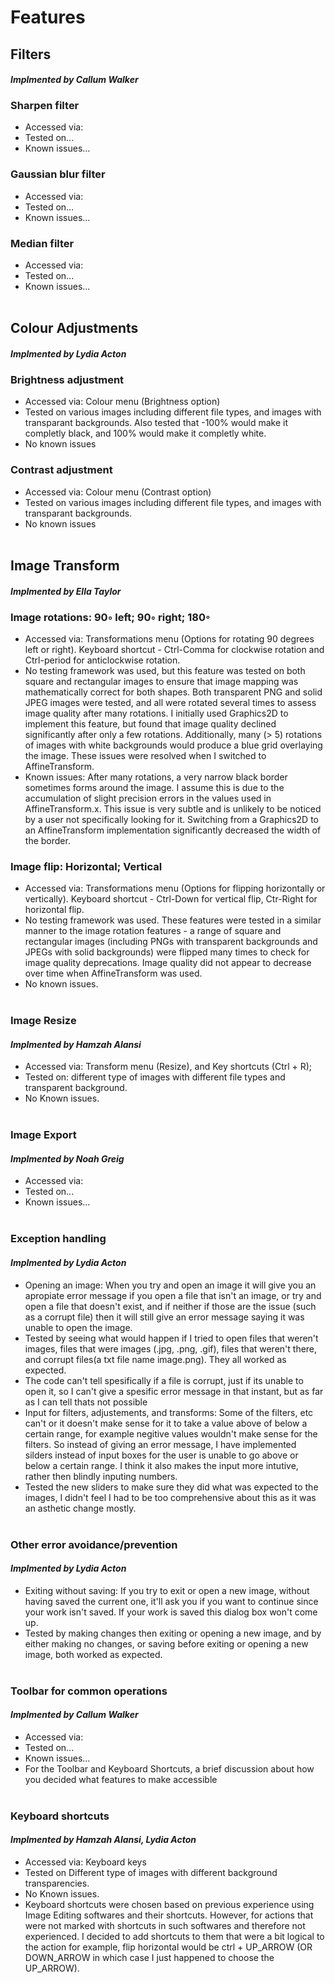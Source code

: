 # Features

## **Filters**
#### *Implmented by Callum Walker*
### Sharpen filter
- Accessed via: 
- Tested on...
- Known issues...
### Gaussian blur filter
- Accessed via: 
- Tested on...
- Known issues...
### Median filter
- Accessed via: 
- Tested on...
- Known issues...
<br/><br/>

## **Colour Adjustments**
#### *Implmented by Lydia Acton*
### Brightness adjustment
- Accessed via: Colour menu (Brightness option)
- Tested on various images including different file types, and images with transparant backgrounds. Also tested that -100% would make it completly black, and 100% would make it completly white.
- No known issues
### Contrast adjustment
- Accessed via: Colour menu (Contrast option)
- Tested on various images including different file types, and images with transparant backgrounds. 
- No known issues
<br/><br/>

## **Image Transform**
#### *Implmented by Ella Taylor*
### Image rotations: 90◦ left; 90◦ right; 180◦
- Accessed via: Transformations menu (Options for rotating 90 degrees left or right). Keyboard shortcut - Ctrl-Comma for clockwise rotation and Ctrl-period for anticlockwise rotation. 
- No testing framework was used, but this feature was tested on both square and rectangular images to ensure that image mapping was mathematically correct for both shapes. Both transparent PNG and solid JPEG images were tested, and all were rotated several times to assess image quality after many rotations. I initially used Graphics2D to implement this feature, but found that image quality declined significantly after only a few rotations. Additionally, many (> 5) rotations of images with white backgrounds would produce a blue grid overlaying the image. These issues were resolved when I switched to AffineTransform.
- Known issues: After many rotations, a very narrow black border sometimes forms around the image. I assume this is due to the accumulation of slight precision errors in the values used in AffineTransform.x. This issue is very subtle and is unlikely to be noticed by a user not specifically looking for it. Switching from a Graphics2D to an AffineTransform implementation significantly decreased the width of the border. 
### Image flip: Horizontal; Vertical
- Accessed via: Transformations menu (Options for flipping horizontally or vertically). Keyboard shortcut - Ctrl-Down for vertical flip, Ctr-Right for horizontal flip. 
- No testing framework was used. These features were tested in a similar manner to the image rotation features - a range of square and rectangular images (including PNGs with transparent backgrounds and JPEGs with solid backgrounds) were flipped many times to check for image quality deprecations. Image quality did not appear to decrease over time when AffineTransform was used.  
- No known issues.
<br/><br/>

### **Image Resize**
#### *Implmented by Hamzah Alansi*
- Accessed via: Transform menu (Resize), and Key shortcuts (Ctrl + R);
- Tested on: different type of images with different file types and transparent background.
- No Known issues. 
<br/><br/>

### **Image Export**
#### *Implmented by Noah Greig*
- Accessed via: 
- Tested on...
- Known issues...
<br/><br/>

### **Exception handling**
#### *Implmented by Lydia Acton*
- Opening an image: When you try and open an image it will give you an apropiate error message if you open a file that isn't an image, or try and open a file that doesn't exist, and if neither if those are the issue (such as a corrupt file) then it will still give an error message saying it was unable to open the image.
- Tested by seeing what would happen if I tried to open files that weren't images, files that were images (.jpg, .png, .gif), files that weren't there, and corrupt files(a txt file name image.png). They all worked as expected.
- The code can't tell spesifically if a file is corrupt, just if its unable to open it, so I can't give a spesific error message in that instant, but as far as I can tell thats not possible
- Input for filters, adjustements, and transforms: Some of the filters, etc can't or it doesn't make sense for it to take a value above of below a certain range, for example negitive values wouldn't make sense for the filters. So instead of giving an error message, I have implemented silders instead of input boxes for the user is unable to go above or below a certain range. I think it also makes the input more intutive, rather then blindly inputing numbers. 
- Tested the new sliders to make sure they did what was expected to the images, I didn't feel I had to be too comprehensive about this as it was an asthetic change mostly.
<br/><br/>

### **Other error avoidance/prevention**
#### *Implmented by Lydia Acton*
- Exiting without saving: If you try to exit or open a new image, without having saved the current one, it'll ask you if you want to continue since your work isn't saved. If your work is saved this dialog box won't come up.
- Tested by making changes then exiting or opening a new image, and by either making no changes, or saving before exiting or opening a new image, both worked as expected.
<br/><br/>

### **Toolbar for common operations**
#### *Implmented by Callum Walker*
- Accessed via: 
- Tested on...
- Known issues...
- For the Toolbar and Keyboard Shortcuts, a brief discussion about how you decided what features to make accessible
<br/><br/>

### **Keyboard shortcuts**
#### *Implmented by Hamzah Alansi, Lydia Acton*
- Accessed via: Keyboard keys
- Tested on Different type of images with different background transparencies.
- No Known issues. 
- Keyboard shortcuts were chosen based on previous experience using Image Editing softwares and their shortcuts. However, for actions that were not marked with shortcuts in such softwares and therefore not experienced. I decided to add shortcuts to them that were a bit logical to the action for example, flip horizontal would be ctrl + UP_ARROW (OR DOWN_ARROW in which case I just happened to choose the UP_ARROW).
<br/><br/>

